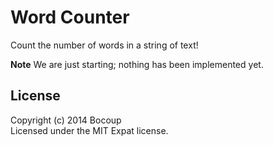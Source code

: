 # Word Counter

Count the number of words in a string of text!

**Note** We are just starting; nothing has been implemented yet.

## License

Copyright (c) 2014 Bocoup  
Licensed under the MIT Expat license.
